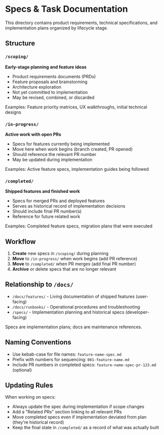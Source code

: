 # Specs & Task Documentation

This directory contains product requirements, technical specifications, and implementation plans organized by lifecycle stage.

## Structure

### `/scoping/`
**Early-stage planning and feature ideas**
- Product requirements documents (PRDs)
- Feature proposals and brainstorming
- Architecture exploration
- Not yet committed to implementation
- May be revised, combined, or discarded

Examples: Feature priority matrices, UX walkthroughs, initial technical designs

### `/in-progress/`
**Active work with open PRs**
- Specs for features currently being implemented
- Move here when work begins (branch created, PR opened)
- Should reference the relevant PR number
- May be updated during implementation

Examples: Active feature specs, implementation guides being followed

### `/completed/`
**Shipped features and finished work**
- Specs for merged PRs and deployed features
- Serves as historical record of implementation decisions
- Should include final PR number(s)
- Reference for future related work

Examples: Completed feature specs, migration plans that were executed

## Workflow

1. **Create** new specs in `/scoping/` during planning
2. **Move** to `/in-progress/` when work begins (add PR reference)
3. **Move** to `/completed/` when PR merges (add final PR number)
4. **Archive** or delete specs that are no longer relevant

## Relationship to `/docs/`

- `/docs/features/` - Living documentation of shipped features (user-facing)
- `/docs/runbooks/` - Operational procedures and troubleshooting
- `/specs/` - Implementation planning and historical specs (developer-facing)

Specs are implementation plans; docs are maintenance references.

## Naming Conventions

- Use kebab-case for file names: `feature-name-spec.md`
- Prefix with numbers for sequencing: `001-feature-name.md`
- Include PR numbers in completed specs: `feature-name-spec-pr-123.md` (optional)

## Updating Rules

When working on specs:
- Always update the spec during implementation if scope changes
- Add a "Related PRs" section linking to all relevant PRs
- Move completed specs even if implementation deviated from plan (they're historical record)
- Keep the final state in `/completed/` as a record of what was actually built
